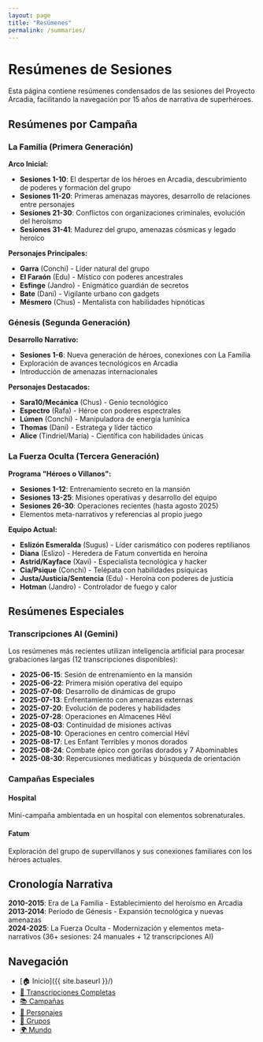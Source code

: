 ```yaml
---
layout: page
title: "Resúmenes"
permalink: /summaries/
---
```


# Resúmenes de Sesiones

Esta página contiene resúmenes condensados de las sesiones del Proyecto Arcadia, facilitando la navegación por 15 años de narrativa de superhéroes.

## Resúmenes por Campaña

### La Familia (Primera Generación)

**Arco Inicial:**
- **Sesiones 1-10**: El despertar de los héroes en Arcadia, descubrimiento de poderes y formación del grupo
- **Sesiones 11-20**: Primeras amenazas mayores, desarrollo de relaciones entre personajes
- **Sesiones 21-30**: Conflictos con organizaciones criminales, evolución del heroísmo
- **Sesiones 31-41**: Madurez del grupo, amenazas cósmicas y legado heroico

**Personajes Principales:**
- **Garra** (Conchi) - Líder natural del grupo
- **El Faraón** (Edu) - Místico con poderes ancestrales  
- **Esfinge** (Jandro) - Enigmático guardián de secretos
- **Bate** (Dani) - Vigilante urbano con gadgets
- **Mésmero** (Chus) - Mentalista con habilidades hipnóticas

### Génesis (Segunda Generación)

**Desarrollo Narrativo:**
- **Sesiones 1-6**: Nueva generación de héroes, conexiones con La Familia
- Exploración de avances tecnológicos en Arcadia
- Introducción de amenazas internacionales

**Personajes Destacados:**
- **Sara10/Mecánica** (Chus) - Genio tecnológico
- **Espectro** (Rafa) - Héroe con poderes espectrales
- **Lúmen** (Conchi) - Manipuladora de energía lumínica
- **Thomas** (Dani) - Estratega y líder táctico
- **Alice** (Tindriel/María) - Científica con habilidades únicas

### La Fuerza Oculta (Tercera Generación)

**Programa "Héroes o Villanos":**
- **Sesiones 1-12**: Entrenamiento secreto en la mansión
- **Sesiones 13-25**: Misiones operativas y desarrollo del equipo
- **Sesiones 26-30**: Operaciones recientes (hasta agosto 2025)
- Elementos meta-narrativos y referencias al propio juego

**Equipo Actual:**
- **Eslizón Esmeralda** (Sugus) - Líder carismático con poderes reptilianos
- **Diana** (Eslizo) - Heredera de Fatum convertida en heroína
- **Astrid/Kayface** (Xavi) - Especialista tecnológica y hacker
- **Cia/Psique** (Conchi) - Telépata con habilidades psíquicas
- **Justa/Justicia/Sentencia** (Edu) - Heroína con poderes de justicia
- **Hotman** (Jandro) - Controlador de fuego y calor

## Resúmenes Especiales

### Transcripciones AI (Gemini)
Los resúmenes más recientes utilizan inteligencia artificial para procesar grabaciones largas (12 transcripciones disponibles):

- **2025-06-15**: Sesión de entrenamiento en la mansión
- **2025-06-22**: Primera misión operativa del equipo
- **2025-07-06**: Desarrollo de dinámicas de grupo
- **2025-07-13**: Enfrentamiento con amenazas externas
- **2025-07-20**: Evolución de poderes y habilidades
- **2025-07-28**: Operaciones en Almacenes Hêvî
- **2025-08-03**: Continuidad de misiones activas
- **2025-08-10**: Operaciones en centro comercial Hêvî
- **2025-08-17**: Les Enfant Terribles y monos dorados
- **2025-08-24**: Combate épico con gorilas dorados y 7 Abominables
- **2025-08-30**: Repercusiones mediáticas y búsqueda de orientación

### Campañas Especiales

#### Hospital
Mini-campaña ambientada en un hospital con elementos sobrenaturales.

#### Fatum
Exploración del grupo de supervillanos y sus conexiones familiares con los héroes actuales.

## Cronología Narrativa

**2010-2015**: Era de La Familia - Establecimiento del heroísmo en Arcadia
**2013-2014**: Período de Génesis - Expansión tecnológica y nuevas amenazas  
**2024-2025**: La Fuerza Oculta - Modernización y elementos meta-narrativos (36+ sesiones: 24 manuales + 12 transcripciones AI)

## Navegación

- [🏠 Inicio]({{ site.baseurl }}/)
- [📜 Transcripciones Completas](transcriptions/)
- [📚 Campañas](campaigns/)
- [🦸 Personajes](characters/)
- [👥 Grupos](groups/)
- [🌍 Mundo](world-building/)